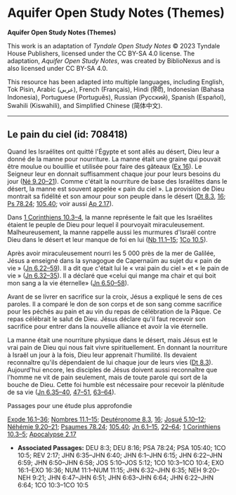 # Aquifer Open Study Notes (Themes)

**Aquifer Open Study Notes (Themes)**

This work is an adaptation of *Tyndale Open Study Notes* © 2023 Tyndale House Publishers, licensed under the CC BY\-SA 4\.0 license. The adaptation, *Aquifer Open Study Notes*, was created by BiblioNexus and is also licensed under CC BY\-SA 4\.0\.

This resource has been adapted into multiple languages, including English, Tok Pisin, Arabic (عربي), French (Français), Hindi (हिंदी), Indonesian (Bahasa Indonesia), Portuguese (Português), Russian (Русский), Spanish (Español), Swahili (Kiswahili), and Simplified Chinese (简体中文).



--------------------------------

## Le pain du ciel (id: 708418)

Quand les Israélites ont quitté l'Égypte et sont allés au désert, Dieu leur a donné de la manne pour nourriture. La manne était une graine qui pouvait être moulue ou bouillie et utilisée pour faire des gâteaux ([Ex 16](https://ref.ly/Exod16:1-Exod16:36)). Le Seigneur leur en donnait suffisamment chaque jour pour leurs besoins du jour ([Né 9\.20–21](https://ref.ly/Neh9:20-Neh9:21)). Comme c'était la nourriture de base des Israélites dans le désert, la manne est souvent appelée « pain du ciel ». La provision de Dieu montrait sa fidélité et son amour pour son peuple dans le désert ([Dt 8\.3](https://ref.ly/Deut8:3), [16](https://ref.ly/Deut8:16); [Ps 78\.24](https://ref.ly/Ps78:24); [105\.40](https://ref.ly/Ps105:40); voir aussi [Ap 2\.17](https://ref.ly/Rev2:17)).

Dans [1 Corinthiens 10\.3–4](https://ref.ly/1Cor10:3-1Cor10:4), la manne représente le fait que les Israélites étaient le peuple de Dieu pour lequel il pourvoyait miraculeusement. Malheureusement, la manne rappelle aussi les murmures d'Israël contre Dieu dans le désert et leur manque de foi en lui ([Nb 11\.1–15](https://ref.ly/Num11:1-Num11:15); [1Co 10\.5](https://ref.ly/1Cor10:5)).

Après avoir miraculeusement nourri les 5 000 près de la mer de Galilée, Jésus a enseigné dans la synagogue de Capernaüm au sujet du « pain de vie » ([Jn 6\.22–59](https://ref.ly/John6:22-John6:59)). Il a dit que c'était lui le « vrai pain du ciel » et « le pain de vie » ([Jn 6\.32–35](https://ref.ly/John6:32-John6:35)). Il a déclaré que «celui qui mange ma chair et qui boit mon sang a la vie éternelle» ([Jn 6\.50–58](https://ref.ly/John6:50-John6:58)). 

Avant de se livrer en sacrifice sur la croix, Jésus a expliqué le sens de ces paroles. Il a comparé le don de son corps et de son sang comme sacrifice pour les péchés au pain et au vin du repas de célébration de la Pâque. Ce repas célébrait le salut de Dieu. Jésus déclare qu'il faut recevoir son sacrifice pour entrer dans la nouvelle alliance et avoir la vie éternelle.

La manne était une nourriture physique dans le désert, mais Jésus est le vrai pain de Dieu qui nous fait vivre spirituellement. En donnant la nourriture à Israël un jour à la fois, Dieu leur apprenait l'humilité. Ils devaient reconnaître qu'ils dépendaient de lui chaque jour de leurs vies ([Dt 8\.3](https://ref.ly/Deut8:3)). Aujourd'hui encore, les disciples de Jésus doivent aussi reconnaître que l'homme ne vit de pain seulement, mais de toute parole qui sort de la bouche de Dieu. Cette foi humble est nécessaire pour recevoir la plénitude de sa vie ([Jn 6\.35–40](https://ref.ly/John6:35-John6:40), [47–51](https://ref.ly/John6:47-John6:51), [63–64](https://ref.ly/John6:63-John6:64)).

Passages pour une étude plus approfondie

[Exode 16\.1–36](https://ref.ly/Exod16:1-Exod16:36); [Nombres 11\.1–15](https://ref.ly/Num11:1-Num11:15); [Deutéronome 8\.3](https://ref.ly/Deut8:3), [16](https://ref.ly/Deut8:16); [Josué 5\.10–12](https://ref.ly/Josh5:10-Josh5:12); [Néhémie 9\.20–21](https://ref.ly/Neh9:20-Neh9:21); [Psaumes 78\.24](https://ref.ly/Ps78:24); [105\.40](https://ref.ly/Ps105:40); [Jn 6\.1–15](https://ref.ly/John6:1-John6:15), [22–64](https://ref.ly/John6:22-John6:64); [1 Corinthiens 10\.3–5](https://ref.ly/1Cor10:3-1Cor10:5); [Apocalypse 2\.17](https://ref.ly/Rev2:17)

* **Associated Passages:** DEU 8:3; DEU 8:16; PSA 78:24; PSA 105:40; 1CO 10:5; REV 2:17; JHN 6:35–JHN 6:40; JHN 6:1–JHN 6:15; JHN 6:22–JHN 6:59; JHN 6:50–JHN 6:58; JOS 5:10–JOS 5:12; 1CO 10:3–1CO 10:4; EXO 16:1–EXO 16:36; NUM 11:1–NUM 11:15; JHN 6:32–JHN 6:35; NEH 9:20–NEH 9:21; JHN 6:47–JHN 6:51; JHN 6:63–JHN 6:64; JHN 6:22–JHN 6:64; 1CO 10:3–1CO 10:5

